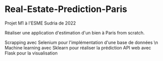 # Real-Estate-Prediction-Paris
Projet M1 à l'ESME Sudria de 2022

Réaliser une application d'estimation d'un bien à Paris from scratch. 

Scrapping avec Selenium pour l'implémentation d'une base de données \n
Machine learning avec Sklearn pour réaliser la prédiction
API web avec Flask pour la visualisation
